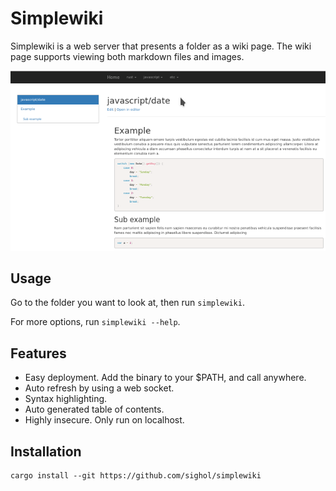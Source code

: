 # Simplewiki

Simplewiki is a web server that presents a folder as a wiki page. The wiki page
supports viewing both markdown files and images.

![Screenshot](docs/screenshot.png)

## Usage

Go to the folder you want to look at, then run `simplewiki`.

For more options, run `simplewiki --help`.

## Features

- Easy deployment. Add the binary to your $PATH, and call anywhere.
- Auto refresh by using a web socket.
- Syntax highlighting.
- Auto generated table of contents.
- Highly insecure. Only run on localhost.

## Installation

```
cargo install --git https://github.com/sighol/simplewiki
```

